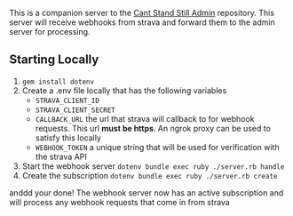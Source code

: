 This is a companion server to the [Cant Stand Still Admin](https://github.com/Noah-Silvera/cant-stand-still-admin) repository. This server will receive webhooks from strava and forward them to the admin server for processing.

## Starting Locally

1. `gem install dotenv`
1. Create a .env file locally that has the following variables
    * `STRAVA_CLIENT_ID`
    * `STRAVA_CLIENT_SECRET`
    * `CALLBACK_URL` the url that strava will callback to for webhook requests. This url **must be https**. An ngrok proxy can be used to satisfy this locally
    * `WEBHOOK_TOKEN` a unique string that will be used for verification with the strava API
1. Start the webhook server `dotenv bundle exec ruby ./server.rb handle`
2. Create the subscription `dotenv bundle exec ruby ./server.rb create`

anddd your done! The webhook server now has an active subscription and will process any webhook requests that come in from strava
